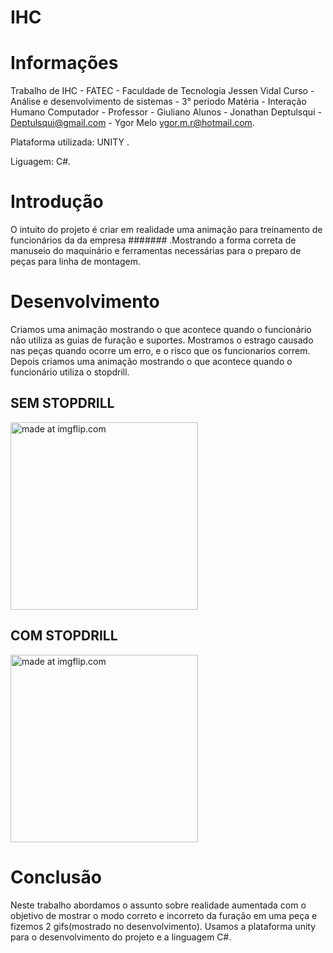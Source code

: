 # IHC

# Informações

Trabalho de IHC - FATEC - Faculdade de Tecnologia Jessen Vidal Curso - Análise e desenvolvimento de sistemas - 3° periodo Matéria - Interação Humano Computador - Professor - Giuliano 
Alunos - Jonathan Deptulsqui - Deptulsqui@gmail.com -
Ygor Melo ygor.m.r@hotmail.com.

Plataforma utilizada: UNITY .

Liguagem: C#.

# Introdução

O intuito do projeto é criar em realidade uma animação para treinamento de funcionários da da empresa ####### .Mostrando a forma correta de manuseio do maquinário e ferramentas necessárias para o preparo de peças para linha de montagem.

# Desenvolvimento

Criamos uma animação mostrando o que acontece quando o funcionário não utiliza as guias de furação e suportes.
Mostramos o estrago causado nas peças quando ocorre um erro, e o risco que os funcionarios correm.
Depois criamos uma animação mostrando o que acontece quando o funcionário utiliza o stopdrill.

## SEM STOPDRILL

<a href="https://imgflip.com/gif/3ijza5"><img src="https://i.imgflip.com/3ijza5.gif" width="300" height="300" title="made at imgflip.com"/></a>


## COM STOPDRILL

<a href="https://imgflip.com/gif/3ijyhu"><img src="https://i.imgflip.com/3ijyhu.gif" width="300" height="300" title="made at imgflip.com"/></a>


# Conclusão

Neste trabalho abordamos o assunto sobre realidade aumentada com o objetivo de mostrar o modo correto e incorreto da furação em uma peça e fizemos 2 gifs(mostrado no desenvolvimento). Usamos a plataforma unity para o desenvolvimento do projeto e a linguagem C#.

